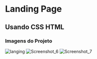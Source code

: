 # Landing Page

## Usando CSS HTML

### Imagens do Projeto

![langing](https://user-images.githubusercontent.com/86238635/159184283-7a4beb4c-0f45-4c9f-af32-920ea5f29933.png)
![Screenshot_6](https://user-images.githubusercontent.com/86238635/159184289-1f3e4ae7-6ce0-4bd1-9b54-0d0e2f39ef70.png)
![Screenshot_7](https://user-images.githubusercontent.com/86238635/159184291-117dacc5-ae3c-49d1-b881-91f72cfab332.png)


